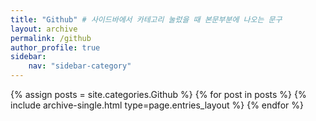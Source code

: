 ```yaml
---
title: "Github" # 사이드바에서 카테고리 눌렀을 때 본문부분에 나오는 문구
layout: archive
permalink: /github
author_profile: true
sidebar:
    nav: "sidebar-category"
---
```



{% assign posts = site.categories.Github %}
{% for post in posts %} {% include archive-single.html type=page.entries_layout %} {% endfor %}